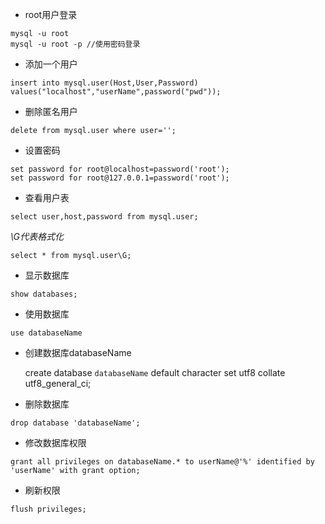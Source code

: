 * root用户登录

```
mysql -u root
mysql -u root -p //使用密码登录
```

* 添加一个用户

```
insert into mysql.user(Host,User,Password) values("localhost","userName",password("pwd"));
```

* 删除匿名用户

```
delete from mysql.user where user='';
```

* 设置密码

```
set password for root@localhost=password('root');
set password for root@127.0.0.1=password('root');
```



* 查看用户表

```
select user,host,password from mysql.user;
```

_\G代表格式化_

```
select * from mysql.user\G;
```

* 显示数据库

```
show databases;
```

* 使用数据库

```
use databaseName
```

* 创建数据库databaseName

    create database `databaseName` default character set utf8 collate utf8_general_ci;

* 删除数据库

```
drop database 'databaseName';
```

* 修改数据库权限

```
grant all privileges on databaseName.* to userName@'%' identified by 'userName' with grant option;
```

* 刷新权限

```
flush privileges;
```



